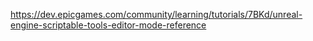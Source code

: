 https://dev.epicgames.com/community/learning/tutorials/7BKd/unreal-engine-scriptable-tools-editor-mode-reference